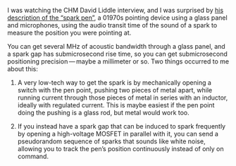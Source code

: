 I was watching the CHM David Liddle interview, and I was surprised by
[his description of the “spark pen”][2], a 01970s pointing device
using a glass panel and microphones, using the audio transit time of
the sound of a spark to measure the position you were pointing at.

[2]: https://youtu.be/k79rIfcNDfg "Oral history of David Liddle, interviewed by Hansen Hsu and Marc Weber, 02020-02-04, at 36 minutes 11 seconds"

You can get several MHz of acoustic bandwidth through a glass panel,
and a spark gap has submicrosecond rise time, so you can get
submicrosecond positioning precision — maybe a millimeter or so.  Two
things occurred to me about this:

1. A very low-tech way to get the spark is by mechanically opening a
   switch with the pen point, pushing two pieces of metal apart, while
   running current through those pieces of metal in series with an
   inductor, ideally with regulated current.  This is maybe easiest if
   the pen point doing the pushing is a glass rod, but metal would
   work too.

2. If you instead have a spark gap that can be induced to spark
   frequently by opening a high-voltage MOSFET in parallel with it,
   you can send a pseudorandom sequence of sparks that sounds like
   white noise, allowing you to track the pen’s position continuously
   instead of only on command.
